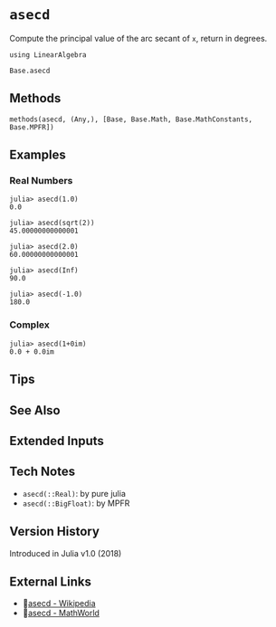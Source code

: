 # `asecd`

Compute the principal value of the arc secant of `x`,
return in degrees.

```@setup repl_only
using LinearAlgebra
```
```@docs
Base.asecd
```


## Methods

```@repl
methods(asecd, (Any,), [Base, Base.Math, Base.MathConstants, Base.MPFR])
```


## Examples

### Real Numbers
```jldoctest
julia> asecd(1.0)
0.0

julia> asecd(sqrt(2))
45.00000000000001

julia> asecd(2.0)
60.00000000000001

julia> asecd(Inf)
90.0

julia> asecd(-1.0)
180.0
```

### Complex
```jldoctest
julia> asecd(1+0im)
0.0 + 0.0im
```

## Tips


## See Also


## Extended Inputs


## Tech Notes

- `asecd(::Real)`: by pure julia
- `asecd(::BigFloat)`: by MPFR


## Version History

Introduced in Julia v1.0 (2018)


## External Links
- 🔗[asecd - Wikipedia](https://en.wikipedia.org/wiki/ )
- 🔗[asecd - MathWorld](https://mathworld.wolfram.com/ )
